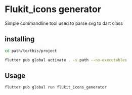 # Flukit_icons generator

Simple commandline tool used to parse svg to dart class

## installing

```bash
cd path/to/this/project

flutter pub global activate . -s path --no-executables
```

## Usage

```bash
flutter pub global run flukit_icons_generator
```
